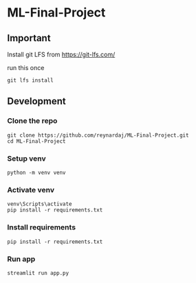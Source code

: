 # ML-Final-Project
## Important 
Install git LFS from https://git-lfs.com/

run this once
```
git lfs install
```

## Development
### Clone the repo
```
git clone https://github.com/reynardaj/ML-Final-Project.git
cd ML-Final-Project
```
### Setup venv
```
python -m venv venv
```

### Activate venv
```
venv\Scripts\activate
pip install -r requirements.txt
```
### Install requirements
```
pip install -r requirements.txt
```
### Run app
```
streamlit run app.py
```
